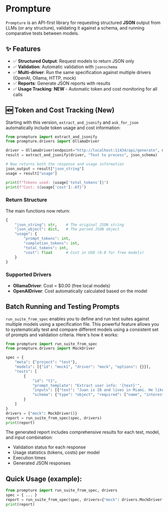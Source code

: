 # Prompture

`Prompture` is an API-first library for requesting structured **JSON** output from LLMs (or any structure), validating it against a schema, and running comparative tests between models.

## ✨ Features

- ✅ **Structured Output**: Request models to return JSON only
- ✅ **Validation**: Automatic validation with `jsonschema`
- ✅ **Multi-driver**: Run the same specification against multiple drivers (OpenAI, Ollama, HTTP, mock)
- ✅ **Reports**: Generate JSON reports with results
- ✅ **Usage Tracking**: **NEW** - Automatic token and cost monitoring for all calls

## 🆕 Token and Cost Tracking (New)

Starting with this version, `extract_and_jsonify` and `ask_for_json` automatically include token usage and cost information:

```python
from prompture import extract_and_jsonify
from prompture.drivers import OllamaDriver

driver = OllamaDriver(endpoint="http://localhost:11434/api/generate", model="gemma3")
result = extract_and_jsonify(driver, "Text to process", json_schema)

# Now returns both the response and usage information
json_output = result["json_string"]
usage = result["usage"]

print(f"Tokens used: {usage['total_tokens']}")
print(f"Cost: ${usage['cost']:.6f}")
```

### Return Structure

The main functions now return:
```python
{
    "json_string": str,    # The original JSON string
    "json_object": dict,   # The parsed JSON object
    "usage": {
        "prompt_tokens": int,
        "completion_tokens": int,
        "total_tokens": int,
        "cost": float      # Cost in USD (0.0 for free models)
    }
}
```

### Supported Drivers

- **OllamaDriver**: Cost = $0.00 (free local models)
- **OpenAIDriver**: Cost automatically calculated based on the model

## Batch Running and Testing Prompts

`run_suite_from_spec` enables you to define and run test suites against multiple models using a specification file. This powerful feature allows you to systematically test and compare different models using a consistent set of prompts and validation criteria. Here's how it works:

```python
from prompture import run_suite_from_spec
from prompture.drivers import MockDriver

spec = {
    "meta": {"project": "test"},
    "models": [{"id": "mock1", "driver": "mock", "options": {}}],
    "tests": [
        {
            "id": "t1",
            "prompt_template": "Extract user info: '{text}'",
            "inputs": [{"text": "Juan is 28 and lives in Miami. He likes basketball and coding."}],
            "schema": {"type": "object", "required": ["name", "interests"]}
        }
    ]
}
drivers = {"mock": MockDriver()}
report = run_suite_from_spec(spec, drivers)
print(report)
```

The generated report includes comprehensive results for each test, model, and input combination:
- Validation status for each response
- Usage statistics (tokens, costs) per model
- Execution times
- Generated JSON responses

## Quick Usage (example):

```py
from prompture import run_suite_from_spec, drivers
spec = { ... }
report = run_suite_from_spec(spec, drivers={"mock": drivers.MockDriver()})
print(report)